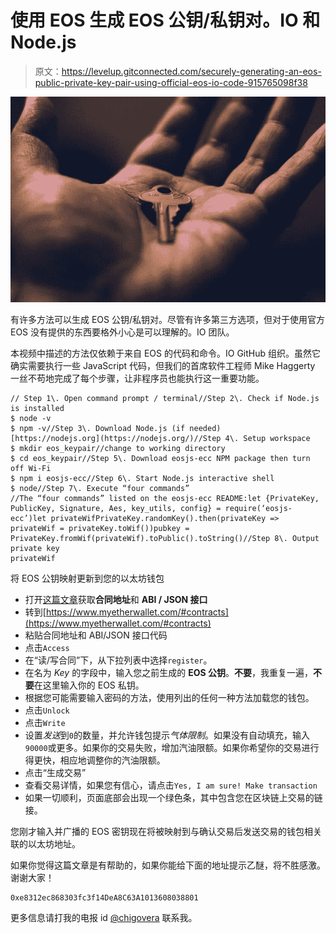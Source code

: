 # 使用 EOS 生成 EOS 公钥/私钥对。IO 和 Node.js

> 原文：<https://levelup.gitconnected.com/securely-generating-an-eos-public-private-key-pair-using-official-eos-io-code-915765098f38>

![](img/397513eb3c78b15d3dff2f90b6a901d6.png)

有许多方法可以生成 EOS 公钥/私钥对。尽管有许多第三方选项，但对于使用官方 EOS 没有提供的东西要格外小心是可以理解的。IO 团队。

本视频中描述的方法仅依赖于来自 EOS 的代码和命令。IO GitHub 组织。虽然它确实需要执行一些 JavaScript 代码，但我们的首席软件工程师 Mike Haggerty 一丝不苟地完成了每个步骤，让非程序员也能执行这一重要功能。

```
// Step 1\. Open command prompt / terminal//Step 2\. Check if Node.js is installed
$ node -v
$ npm -v//Step 3\. Download Node.js (if needed)
[https://nodejs.org](https://nodejs.org/)//Step 4\. Setup workspace
$ mkdir eos_keypair//change to working directory
$ cd eos_keypair//Step 5\. Download eosjs-ecc NPM package then turn off Wi-Fi
$ npm i eosjs-ecc//Step 6\. Start Node.js interactive shell
$ node//Step 7\. Execute “four commands”
//The “four commands” listed on the eosjs-ecc README:let {PrivateKey, PublicKey, Signature, Aes, key_utils, config} = require(‘eosjs-ecc’)let privateWifPrivateKey.randomKey().then(privateKey => privateWif = privateKey.toWif())pubkey = PrivateKey.fromWif(privateWif).toPublic().toString()//Step 8\. Output private key
privateWif
```

将 EOS 公钥映射更新到您的以太坊钱包

*   打开[这篇文章](https://steemit.com/eos/@sandwich/eos-io-contract-address-and-abi-code)获取**合同地址**和 **ABI / JSON 接口**
*   转到[https://www.myetherwallet.com/#contracts](https://www.myetherwallet.com/#contracts)
*   粘贴合同地址和 ABI/JSON 接口代码
*   点击`Access`
*   在“读/写合同”下，从下拉列表中选择`register`。
*   在名为 *Key* 的字段中，输入您之前生成的 **EOS 公钥**。**不要**，我重复一遍，**不要**在这里输入你的 EOS 私钥。
*   根据您可能需要输入密码的方法，使用列出的任何一种方法加载您的钱包。
*   点击`Unlock`
*   点击`Write`
*   设置*发送*到`0`的数量，并允许钱包提示*气体限制*。如果没有自动填充，输入`90000`或更多。如果你的交易失败，增加汽油限额。如果你希望你的交易进行得更快，相应地调整你的汽油限额。
*   点击“生成交易”
*   查看交易详情，如果您有信心，请点击`Yes, I am sure! Make transaction`
*   如果一切顺利，页面底部会出现一个绿色条，其中包含您在区块链上交易的链接。

您刚才输入并广播的 EOS 密钥现在将被映射到与确认交易后发送交易的钱包相关联的以太坊地址。

如果你觉得这篇文章是有帮助的，如果你能给下面的地址提示乙醚，将不胜感激。谢谢大家！

```
0xe8312ec868303fc3f14DeA8C63A1013608038801
```

更多信息请打我的电报 id [@chigovera](https://t.me/chigovera) 联系我。